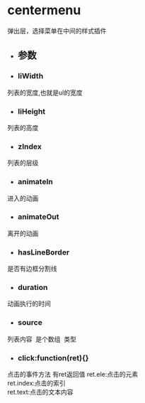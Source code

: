 # centermenu
弹出层，选择菜单在中间的样式插件

* ## 参数

* ### liWidth 
列表的宽度,也就是ul的宽度

* ### liHeight
列表的高度

* ### zIndex 
列表的层级

* ### animateIn 
进入的动画

* ### animateOut
离开的动画

* ### hasLineBorder
是否有边框分割线

* ### duration
动画执行的时间

* ### source
列表内容  是个数组  类型

* ### click:function(ret){}
点击的事件方法 有ret返回值 
ret.ele:点击的元素<br>
ret.index:点击的索引<br>
ret.text:点击的文本内容<br>
 
